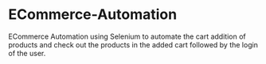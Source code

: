 # ECommerce-Automation
ECommerce Automation using Selenium to automate the cart addition of products and check out the products in the added cart followed by the login of the user.
